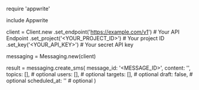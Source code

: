 require 'appwrite'

include Appwrite

client = Client.new
    .set_endpoint('https://example.com/v1') # Your API Endpoint
    .set_project('<YOUR_PROJECT_ID>') # Your project ID
    .set_key('<YOUR_API_KEY>') # Your secret API key

messaging = Messaging.new(client)

result = messaging.create_sms(
    message_id: '<MESSAGE_ID>',
    content: '<CONTENT>',
    topics: [], # optional
    users: [], # optional
    targets: [], # optional
    draft: false, # optional
    scheduled_at: '' # optional
)
